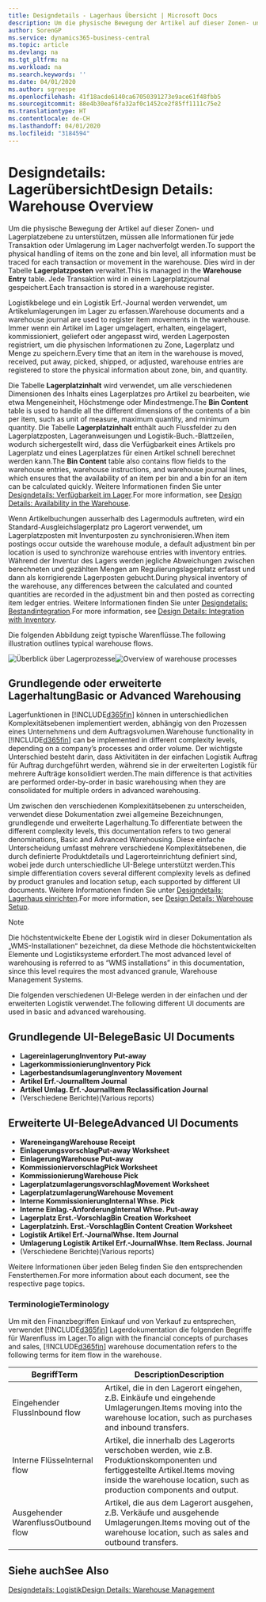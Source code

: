 ```yaml
---
title: Designdetails - Lagerhaus Übersicht | Microsoft Docs
description: Um die physische Bewegung der Artikel auf dieser Zonen- und Lagerplatzebene zu unterstützen, müssen alle Informationen für jede Transaktion oder Umlagerung im Lager nachverfolgt werden. Dies wird in der Tabelle **Lagerplatzposten** verwaltet. Jede Transaktion wird in einem Lagerplatzjournal gespeichert.
author: SorenGP
ms.service: dynamics365-business-central
ms.topic: article
ms.devlang: na
ms.tgt_pltfrm: na
ms.workload: na
ms.search.keywords: ''
ms.date: 04/01/2020
ms.author: sgroespe
ms.openlocfilehash: 41f18acde6140ca67050391273e9ace61f48fbb5
ms.sourcegitcommit: 88e4b30eaf6fa32af0c1452ce2f85ff1111c75e2
ms.translationtype: HT
ms.contentlocale: de-CH
ms.lasthandoff: 04/01/2020
ms.locfileid: "3184594"
---
```

# <a name="design-details-warehouse-overview"></a><span data-ttu-id="a10cf-105">Designdetails: Lagerübersicht</span><span class="sxs-lookup"><span data-stu-id="a10cf-105">Design Details: Warehouse Overview</span></span>
<span data-ttu-id="a10cf-106">Um die physische Bewegung der Artikel auf dieser Zonen- und Lagerplatzebene zu unterstützen, müssen alle Informationen für jede Transaktion oder Umlagerung im Lager nachverfolgt werden.</span><span class="sxs-lookup"><span data-stu-id="a10cf-106">To support the physical handling of items on the zone and bin level, all information must be traced for each transaction or movement in the warehouse.</span></span> <span data-ttu-id="a10cf-107">Dies wird in der Tabelle **Lagerplatzposten** verwaltet.</span><span class="sxs-lookup"><span data-stu-id="a10cf-107">This is managed in the **Warehouse Entry** table.</span></span> <span data-ttu-id="a10cf-108">Jede Transaktion wird in einem Lagerplatzjournal gespeichert.</span><span class="sxs-lookup"><span data-stu-id="a10cf-108">Each transaction is stored in a warehouse register.</span></span>  

<span data-ttu-id="a10cf-109">Logistikbelege und ein Logistik Erf.-Journal werden verwendet, um Artikelumlagerungen im Lager zu erfassen.</span><span class="sxs-lookup"><span data-stu-id="a10cf-109">Warehouse documents and a warehouse journal are used to register item movements in the warehouse.</span></span> <span data-ttu-id="a10cf-110">Immer wenn ein Artikel im Lager umgelagert, erhalten, eingelagert, kommissioniert, geliefert oder angepasst wird, werden Lagerposten registriert, um die physischen Informationen zu Zone, Lagerplatz und Menge zu speichern.</span><span class="sxs-lookup"><span data-stu-id="a10cf-110">Every time that an item in the warehouse is moved, received, put away, picked, shipped, or adjusted, warehouse entries are registered to store the physical information about zone, bin, and quantity.</span></span>

<span data-ttu-id="a10cf-111">Die Tabelle **Lagerplatzinhalt** wird verwendet, um alle verschiedenen Dimensionen des Inhalts eines Lagerplatzes pro Artikel zu bearbeiten, wie etwa Mengeneinheit, Höchstmenge oder Mindestmenge.</span><span class="sxs-lookup"><span data-stu-id="a10cf-111">The **Bin Content** table is used to handle all the different dimensions of the contents of a bin per item, such as unit of measure, maximum quantity, and minimum quantity.</span></span> <span data-ttu-id="a10cf-112">Die Tabelle **Lagerplatzinhalt** enthält auch Flussfelder zu den Lagerplatzposten, Lageranweisungen und Logistik-Buch.-Blattzeilen, wodurch sichergestellt wird, dass die Verfügbarkeit eines Artikels pro Lagerplatz und eines Lagerplatzes für einen Artikel schnell berechnet werden kann.</span><span class="sxs-lookup"><span data-stu-id="a10cf-112">The **Bin Content** table also contains flow fields to the warehouse entries, warehouse instructions, and warehouse journal lines, which ensures that the availability of an item per bin and a bin for an item can be calculated quickly.</span></span> <span data-ttu-id="a10cf-113">Weitere Informationen finden Sie unter [Designdetails: Verfügbarkeit im Lager](design-details-availability-in-the-warehouse.md).</span><span class="sxs-lookup"><span data-stu-id="a10cf-113">For more information, see [Design Details: Availability in the Warehouse](design-details-availability-in-the-warehouse.md).</span></span>  

<span data-ttu-id="a10cf-114">Wenn Artikelbuchungen ausserhalb des Lagermoduls auftreten, wird ein Standard-Ausgleichslagerplatz pro Lagerort verwendet, um Lagerplatzposten mit Inventurposten zu synchronisieren.</span><span class="sxs-lookup"><span data-stu-id="a10cf-114">When item postings occur outside the warehouse module, a default adjustment bin per location is used to synchronize warehouse entries with inventory entries.</span></span> <span data-ttu-id="a10cf-115">Während der Inventur des Lagers werden jegliche Abweichungen zwischen berechneten und gezählten Mengen am Regulierungslagerplatz erfasst und dann als korrigierende Lagerposten gebucht.</span><span class="sxs-lookup"><span data-stu-id="a10cf-115">During physical inventory of the warehouse, any differences between the calculated and counted quantities are recorded in the adjustment bin and then posted as correcting item ledger entries.</span></span> <span data-ttu-id="a10cf-116">Weitere Informationen finden Sie unter [Designdetails: Bestandintegration](design-details-integration-with-inventory.md).</span><span class="sxs-lookup"><span data-stu-id="a10cf-116">For more information, see [Design Details: Integration with Inventory](design-details-integration-with-inventory.md).</span></span>  

<span data-ttu-id="a10cf-117">Die folgenden Abbildung zeigt typische Warenflüsse.</span><span class="sxs-lookup"><span data-stu-id="a10cf-117">The following illustration outlines typical warehouse flows.</span></span>  

<span data-ttu-id="a10cf-118">![Überblick über Lagerprozesse](media/design_details_warehouse_management_overview.png "Überblick über Lagerprozesse")</span><span class="sxs-lookup"><span data-stu-id="a10cf-118">![Overview of warehouse processes](media/design_details_warehouse_management_overview.png "Overview of warehouse processes")</span></span>  

## <a name="basic-or-advanced-warehousing"></a><span data-ttu-id="a10cf-119">Grundlegende oder erweiterte Lagerhaltung</span><span class="sxs-lookup"><span data-stu-id="a10cf-119">Basic or Advanced Warehousing</span></span>  
<span data-ttu-id="a10cf-120">Lagerfunktionen in [!INCLUDE[d365fin](includes/d365fin_md.md)] können in unterschiedlichen Komplexitätsebenen implementiert werden, abhängig von den Prozessen eines Unternehmens und dem Auftragsvolumen.</span><span class="sxs-lookup"><span data-stu-id="a10cf-120">Warehouse functionality in [!INCLUDE[d365fin](includes/d365fin_md.md)] can be implemented in different complexity levels, depending on a company’s processes and order volume.</span></span> <span data-ttu-id="a10cf-121">Der wichtigste Unterschied besteht darin, dass Aktivitäten in der einfachen Logistik Auftrag für Auftrag durchgeführt werden, während sie in der erweiterten Logistik für mehrere Aufträge konsolidiert werden.</span><span class="sxs-lookup"><span data-stu-id="a10cf-121">The main difference is that activities are performed order-by-order in basic warehousing when they are consolidated for multiple orders in advanced warehousing.</span></span>  

 <span data-ttu-id="a10cf-122">Um zwischen den verschiedenen Komplexitätsebenen zu unterscheiden, verwendet diese Dokumentation zwei allgemeine Bezeichnungen, grundlegende und erweiterte Lagerhaltung.</span><span class="sxs-lookup"><span data-stu-id="a10cf-122">To differentiate between the different complexity levels, this documentation refers to two general denominations, Basic and Advanced Warehousing.</span></span> <span data-ttu-id="a10cf-123">Diese einfache Unterscheidung umfasst mehrere verschiedene Komplexitätsebenen, die durch definierte Produktdetails und Lagerorteinrichtung definiert sind, wobei jede durch unterschiedliche UI-Belege unterstützt werden.</span><span class="sxs-lookup"><span data-stu-id="a10cf-123">This simple differentiation covers several different complexity levels as defined by product granules and location setup, each supported by different UI documents.</span></span> <span data-ttu-id="a10cf-124">Weitere Informationen finden Sie unter [Designdetails: Lagerhaus einrichten](design-details-warehouse-setup.md).</span><span class="sxs-lookup"><span data-stu-id="a10cf-124">For more information, see [Design Details: Warehouse Setup](design-details-warehouse-setup.md).</span></span>  

> [!NOTE]  
>  <span data-ttu-id="a10cf-125">Die höchstentwickelte Ebene der Logistik wird in dieser Dokumentation als „WMS-Installationen“ bezeichnet, da diese Methode die höchstentwickelten Elemente und Logistiksysteme erfordert.</span><span class="sxs-lookup"><span data-stu-id="a10cf-125">The most advanced level of warehousing is referred to as “WMS installations” in this documentation, since this level requires the most advanced granule, Warehouse Management Systems.</span></span>  

 <span data-ttu-id="a10cf-126">Die folgenden verschiedenen UI-Belege werden in der einfachen und der erweiterten Logistik verwendet.</span><span class="sxs-lookup"><span data-stu-id="a10cf-126">The following different UI documents are used in basic and advanced warehousing.</span></span>  

## <a name="basic-ui-documents"></a><span data-ttu-id="a10cf-127">Grundlegende UI-Belege</span><span class="sxs-lookup"><span data-stu-id="a10cf-127">Basic UI Documents</span></span>  

-   <span data-ttu-id="a10cf-128">**Lagereinlagerung**</span><span class="sxs-lookup"><span data-stu-id="a10cf-128">**Inventory Put-away**</span></span>  
-   <span data-ttu-id="a10cf-129">**Lagerkommissionierung**</span><span class="sxs-lookup"><span data-stu-id="a10cf-129">**Inventory Pick**</span></span>  
-   <span data-ttu-id="a10cf-130">**Lagerbestandsumlagerung**</span><span class="sxs-lookup"><span data-stu-id="a10cf-130">**Inventory Movement**</span></span>  
-   <span data-ttu-id="a10cf-131">**Artikel Erf.-Journal**</span><span class="sxs-lookup"><span data-stu-id="a10cf-131">**Item Journal**</span></span>  
-   <span data-ttu-id="a10cf-132">**Artikel Umlag. Erf.-Journal**</span><span class="sxs-lookup"><span data-stu-id="a10cf-132">**Item Reclassification Journal**</span></span>  
-   <span data-ttu-id="a10cf-133">(Verschiedene Berichte)</span><span class="sxs-lookup"><span data-stu-id="a10cf-133">(Various reports)</span></span>  

## <a name="advanced-ui-documents"></a><span data-ttu-id="a10cf-134">Erweiterte UI-Belege</span><span class="sxs-lookup"><span data-stu-id="a10cf-134">Advanced UI Documents</span></span>  

-   <span data-ttu-id="a10cf-135">**Wareneingang**</span><span class="sxs-lookup"><span data-stu-id="a10cf-135">**Warehouse Receipt**</span></span>  
-   <span data-ttu-id="a10cf-136">**Einlagerungsvorschlag**</span><span class="sxs-lookup"><span data-stu-id="a10cf-136">**Put-away Worksheet**</span></span>  
-   <span data-ttu-id="a10cf-137">**Einlagerung**</span><span class="sxs-lookup"><span data-stu-id="a10cf-137">**Warehouse Put-away**</span></span>  
-   <span data-ttu-id="a10cf-138">**Kommissioniervorschlag**</span><span class="sxs-lookup"><span data-stu-id="a10cf-138">**Pick Worksheet**</span></span>  
-   <span data-ttu-id="a10cf-139">**Kommissionierung**</span><span class="sxs-lookup"><span data-stu-id="a10cf-139">**Warehouse Pick**</span></span>  
-   <span data-ttu-id="a10cf-140">**Lagerplatzumlagerungsvorschlag**</span><span class="sxs-lookup"><span data-stu-id="a10cf-140">**Movement Worksheet**</span></span>  
-   <span data-ttu-id="a10cf-141">**Lagerplatzumlagerung**</span><span class="sxs-lookup"><span data-stu-id="a10cf-141">**Warehouse Movement**</span></span>  
-   <span data-ttu-id="a10cf-142">**Interne Kommissionierung**</span><span class="sxs-lookup"><span data-stu-id="a10cf-142">**Internal Whse. Pick**</span></span>  
-   <span data-ttu-id="a10cf-143">**Interne Einlag.-Anforderung**</span><span class="sxs-lookup"><span data-stu-id="a10cf-143">**Internal Whse. Put-away**</span></span>  
-   <span data-ttu-id="a10cf-144">**Lagerplatz Erst.-Vorschlag**</span><span class="sxs-lookup"><span data-stu-id="a10cf-144">**Bin Creation Worksheet**</span></span>  
-   <span data-ttu-id="a10cf-145">**Lagerplatzinh. Erst.-Vorschlag**</span><span class="sxs-lookup"><span data-stu-id="a10cf-145">**Bin Content Creation Worksheet**</span></span>  
-   <span data-ttu-id="a10cf-146">**Logistik Artikel Erf.-Journal**</span><span class="sxs-lookup"><span data-stu-id="a10cf-146">**Whse. Item Journal**</span></span>  
-   <span data-ttu-id="a10cf-147">**Umlagerung Logistik Artikel Erf.-Journal**</span><span class="sxs-lookup"><span data-stu-id="a10cf-147">**Whse. Item Reclass. Journal**</span></span>  
-   <span data-ttu-id="a10cf-148">(Verschiedene Berichte)</span><span class="sxs-lookup"><span data-stu-id="a10cf-148">(Various reports)</span></span>  

<span data-ttu-id="a10cf-149">Weitere Informationen über jeden Beleg finden Sie den entsprechenden Fensterthemen.</span><span class="sxs-lookup"><span data-stu-id="a10cf-149">For more information about each document, see the respective page topics.</span></span>  

### <a name="terminology"></a><span data-ttu-id="a10cf-150">Terminologie</span><span class="sxs-lookup"><span data-stu-id="a10cf-150">Terminology</span></span>  
<span data-ttu-id="a10cf-151">Um mit den Finanzbegriffen Einkauf und von Verkauf zu entsprechen, verwendet [!INCLUDE[d365fin](includes/d365fin_md.md)] Lagerdokumentation die folgenden Begriffe für Warenfluss im Lager.</span><span class="sxs-lookup"><span data-stu-id="a10cf-151">To align with the financial concepts of purchases and sales, [!INCLUDE[d365fin](includes/d365fin_md.md)] warehouse documentation refers to the following terms for item flow in the warehouse.</span></span>  

|<span data-ttu-id="a10cf-152">Begriff</span><span class="sxs-lookup"><span data-stu-id="a10cf-152">Term</span></span>|<span data-ttu-id="a10cf-153">Description</span><span class="sxs-lookup"><span data-stu-id="a10cf-153">Description</span></span>|  
|----------|---------------------------------------|  
|<span data-ttu-id="a10cf-154">Eingehender Fluss</span><span class="sxs-lookup"><span data-stu-id="a10cf-154">Inbound flow</span></span>|<span data-ttu-id="a10cf-155">Artikel, die in den Lagerort eingehen, z.B. Einkäufe und eingehende Umlagerungen.</span><span class="sxs-lookup"><span data-stu-id="a10cf-155">Items moving into the warehouse location, such as purchases and inbound transfers.</span></span>|  
|<span data-ttu-id="a10cf-156">Interne Flüsse</span><span class="sxs-lookup"><span data-stu-id="a10cf-156">Internal flow</span></span>|<span data-ttu-id="a10cf-157">Artikel, die innerhalb des Lagerorts verschoben werden, wie z.B. Produktionskomponenten und fertiggestellte Artikel.</span><span class="sxs-lookup"><span data-stu-id="a10cf-157">Items moving inside the warehouse location, such as production components and output.</span></span>|  
|<span data-ttu-id="a10cf-158">Ausgehender Warenfluss</span><span class="sxs-lookup"><span data-stu-id="a10cf-158">Outbound flow</span></span>|<span data-ttu-id="a10cf-159">Artikel, die aus dem Lagerort ausgehen, z.B. Verkäufe und ausgehende Umlagerungen.</span><span class="sxs-lookup"><span data-stu-id="a10cf-159">Items moving out of the warehouse location, such as sales and outbound transfers.</span></span>|  

## <a name="see-also"></a><span data-ttu-id="a10cf-160">Siehe auch</span><span class="sxs-lookup"><span data-stu-id="a10cf-160">See Also</span></span>  
 [<span data-ttu-id="a10cf-161">Designdetails: Logistik</span><span class="sxs-lookup"><span data-stu-id="a10cf-161">Design Details: Warehouse Management</span></span>](design-details-warehouse-management.md)
